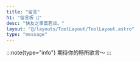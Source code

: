 ```yaml
---
title: "留言"
h1: "留言板 🌸"
desc: "快友之事莫若谈。"
layout: "@/layouts/ToolLayout/ToolLayout.astro"
type: "message"
---
```


:::note{type="info"}
期待你的畅所欲言～
:::
<script src="https://api.vvhan.com/api/script/yinghua"></script>
